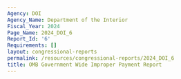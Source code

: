 ```yaml
---
Agency: DOI
Agency_Name: Department of the Interior
Fiscal_Year: 2024
Page_Name: 2024_DOI_6
Report_Id: '6'
Requirements: []
layout: congressional-reports
permalink: /resources/congressional-reports/2024_DOI_6
title: OMB Government Wide Improper Payment Report
---
```

